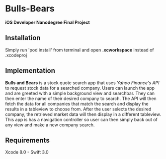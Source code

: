 # Bulls-Bears
**iOS Developer Nanodegree Final Project**







## Installation
Simply run 'pod install' from terminal and open **.xcworkspace** instead of .xcodeproj







## Implementation
**Bulls and Bears** is a stock quote search app that uses _Yahoo Finance's API_ to request stock data for a searched company. Users can launch the app and are greeted with a simple background view and searchbar. They can then enter the name of their desired company to search. The API will then fetch the data for all companies that match the search and display the results in a tableview to choose from. After the user selects the desired company, the retrieved market data will then display in a different tableview. This app is has a navigation controller so user can then simply back out of any view and make a new company search.







## Requirements
Xcode 8.0 - Swift 3.0
